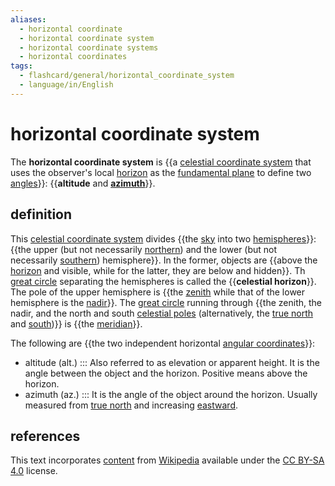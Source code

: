 ```yaml
---
aliases:
  - horizontal coordinate
  - horizontal coordinate system
  - horizontal coordinate systems
  - horizontal coordinates
tags:
  - flashcard/general/horizontal_coordinate_system
  - language/in/English
---
```


# horizontal coordinate system

The __horizontal coordinate system__ is {{a [celestial coordinate system](astronomical%20coordinate%20systems.md) that uses the observer's local [horizon](horizon.md) as the [fundamental plane](fundamental%20plane%20(spherical%20coordinates).md) to define two [angles](angle.md)}}: {{__altitude__ and [__azimuth__](azimuth.md)}}.

## definition

This [celestial coordinate system](astronomical%20coordinate%20systems.md) divides {{the [sky](sky.md) into two [hemispheres](sphere.md)}}: {{the upper (but not necessarily [northern](northern%20celestial%20hemisphere.md)) and the lower (but not necessarily [southern](southern%20celestial%20hemisphere.md)) hemisphere}}. In the former, objects are {{above the [horizon](horizon.md) and visible, while for the latter, they are below and hidden}}. Th [great circle](great%20circle.md) separating the hemispheres is called the {{__celestial horizon__}}. The pole of the upper hemisphere is {{the [zenith](zenith.md) while that of the lower hemisphere is the [nadir](nadir.md)}}. The [great circle](great%20circle.md) running through {{the zenith, the nadir, and the north and south [celestial poles](celestial%20pole.md) (alternatively, the [true north](true%20north.md) and [south](south.md))}} is {{the [meridian](meridian%20(astronomy).md)}}.

The following are {{the two independent horizontal [angular coordinates](spherical%20coordinate%20system.md)}}:

- altitude (alt.) ::: Also referred to as elevation or apparent height. It is the angle between the object and the horizon. Positive means above the horizon.
- azimuth (az.) ::: It is the angle of the object around the horizon. Usually measured from [true north](true%20north.md) and increasing [eastward](east.md).

## references

This text incorporates [content](https://en.wikipedia.org/wiki/horizontal_coordinate_system) from [Wikipedia](Wikipedia.md) available under the [CC BY-SA 4.0](https://creativecommons.org/licenses/by-sa/4.0/) license.
